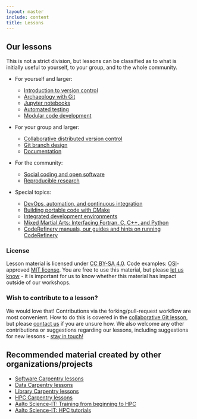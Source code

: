 ```yaml
---
layout: master
include: content
title: Lessons
---
```


## Our lessons

This is not a strict division, but lessons can be classified as to
what is initially useful to yourself, to your group, and to the whole
community.

- For yourself and larger:
  - [Introduction to version control](https://coderefinery.github.io/git-intro/)
  - [Archaeology with Git](https://coderefinery.github.io/git-archaeology/)
  - [Jupyter notebooks](https://coderefinery.github.io/jupyter/)
  - [Automated testing](https://coderefinery.github.io/testing/)
  - [Modular code development](http://cicero.xyz/v3/remark/0.14.0/github.com/coderefinery/modular-code-development/master/talk.md)

- For your group and larger:
  - [Collaborative distributed version control](https://coderefinery.github.io/git-collaborative/)
  - [Git branch design](https://coderefinery.github.io/git-branch-design/)
  - [Documentation](https://coderefinery.github.io/documentation/)

- For the community:
  - [Social coding and open software](http://cicero.xyz/v3/remark/0.14.0/github.com/coderefinery/social-coding/master/talk.md)
  - [Reproducible research](https://coderefinery.github.io/reproducible-research/)

- Special topics:
  - [DevOps, automation, and continuous integration](https://coderefinery.github.io/automation/)
  - [Building portable code with CMake](https://coderefinery.github.io/cmake/)
  - [Integrated development environments](https://coderefinery.github.io/IDEs/)
  - [Mixed Martial Arts: Interfacing Fortran, C, C++, and Python](https://coderefinery.github.io/mma/)
  - [CodeRefinery manuals, our guides and hints on running CodeRefinery](https://github.com/coderefinery/manuals)


### License

Lesson material is licensed under [CC BY-SA 4.0](https://creativecommons.org/licenses/by-sa/4.0/).
Code examples: [OSI](http://opensource.org)-approved [MIT license](http://opensource.org/licenses/mit-license.html).
You are free to use this material, but please [let us know](/contact/) - it is
important for us to know whether this material has impact outside of our
workshops.


### Wish to contribute to a lesson?

We would love that! Contributions via the forking/pull-request workflow are most convenient. How to do 
this is covered in the [collaborative Git lesson](https://coderefinery.github.io/git-collaborative/), but
please [contact us](/contact) if you are unsure how. We also welcome any other contributions or suggestions
regarding our lessons, including suggestions for new lessons - [stay in touch!](/contact)


## Recommended material created by other organizations/projects

- [Software Carpentry lessons](https://software-carpentry.org/lessons/)
- [Data Carpentry lessons](http://www.datacarpentry.org/lessons/)
- [Library Carpentry lessons](https://librarycarpentry.org)
- [HPC Carpentry lessons](https://hpc-carpentry.github.io)
- [Aalto Science-IT: Training from beginning to HPC](http://scicomp.aalto.fi/training/)
- [Aalto Science-IT: HPC tutorials](http://scicomp.aalto.fi/training/#c-high-performance-computing)
